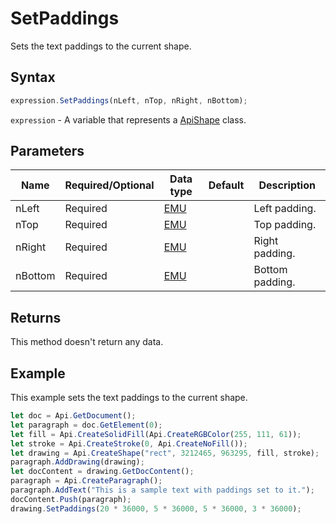 # SetPaddings

Sets the text paddings to the current shape.

## Syntax

```javascript
expression.SetPaddings(nLeft, nTop, nRight, nBottom);
```

`expression` - A variable that represents a [ApiShape](../ApiShape.md) class.

## Parameters

| **Name** | **Required/Optional** | **Data type** | **Default** | **Description** |
| ------------- | ------------- | ------------- | ------------- | ------------- |
| nLeft | Required | [EMU](../../Enumeration/EMU.md) |  | Left padding. |
| nTop | Required | [EMU](../../Enumeration/EMU.md) |  | Top padding. |
| nRight | Required | [EMU](../../Enumeration/EMU.md) |  | Right padding. |
| nBottom | Required | [EMU](../../Enumeration/EMU.md) |  | Bottom padding. |

## Returns

This method doesn't return any data.

## Example

This example sets the text paddings to the current shape.

```javascript
let doc = Api.GetDocument();
let paragraph = doc.GetElement(0);
let fill = Api.CreateSolidFill(Api.CreateRGBColor(255, 111, 61));
let stroke = Api.CreateStroke(0, Api.CreateNoFill());
let drawing = Api.CreateShape("rect", 3212465, 963295, fill, stroke);
paragraph.AddDrawing(drawing);
let docContent = drawing.GetDocContent();
paragraph = Api.CreateParagraph();
paragraph.AddText("This is a sample text with paddings set to it.");
docContent.Push(paragraph);
drawing.SetPaddings(20 * 36000, 5 * 36000, 5 * 36000, 3 * 36000);
```
